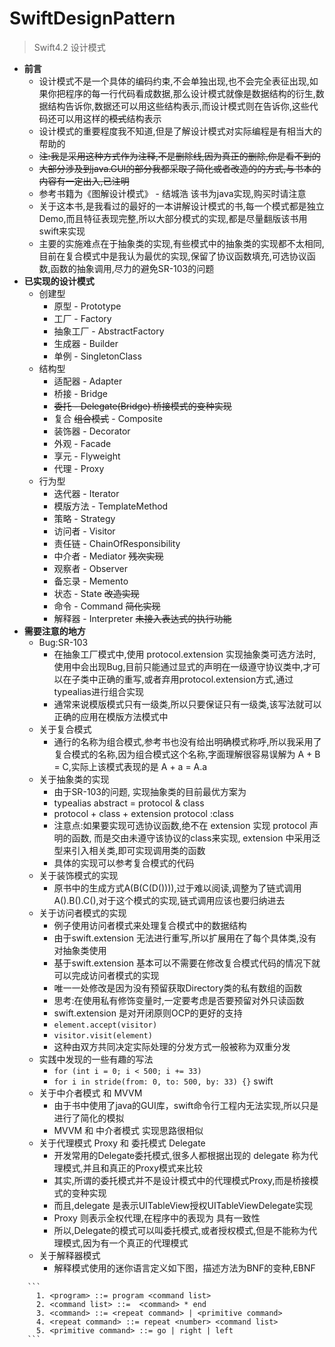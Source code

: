 # SwiftDesignPattern

>Swift4.2 设计模式 
>
*  **前言**  
	*  设计模式不是一个具体的编码约束,不会单独出现,也不会完全表征出现,如果你把程序的每一行代码看成数据,那么设计模式就像是数据结构的衍生,数据结构告诉你,数据还可以用这些结构表示,而设计模式则在告诉你,这些代码还可以用这样的~~模式~~结构表示
	*  设计模式的重要程度我不知道,但是了解设计模式对实际编程是有相当大的帮助的
	*  ~~注:我是采用这种方式作为注释,不是删除线,因为真正的删除,你是看不到的~~
	*  ~~大部分涉及到java.GUI的部分我都采取了简化或者改造的的方式,与书本的内容有一定出入,已注明~~
	* 参考书籍为《图解设计模式》 - 结城浩 该书为java实现,购买时请注意
	* 关于这本书,是我看过的最好的一本讲解设计模式的书,每一个模式都是独立Demo,而且特征表现完整,所以大部分模式的实现,都是尽量翻版该书用swift来实现
	* 主要的实施难点在于抽象类的实现,有些模式中的抽象类的实现都不太相同,目前在复合模式中是我认为最优的实现,保留了协议函数填充,可选协议函数,函数的抽象调用,尽力的避免SR-103的问题
*  **已实现的设计模式**
	* 创建型 
		* 原型 - Prototype 
		* 工厂 - Factory 
		* 抽象工厂 - AbstractFactory 
		* 生成器 - Builder 
		* 单例 - SingletonClass
	* 结构型
		* 适配器 - Adapter
		* 桥接 - Bridge 
		* ~~委托 - Delegate(Bridge) 桥接模式的变种实现~~
		* 复合 ~~组合模式~~ - Composite
		* 装饰器 - Decorator
		* 外观 - Facade
		* 享元 - Flyweight
		* 代理 - Proxy
	* 行为型
		* 迭代器 - Iterator
		* 模版方法 - TemplateMethod
		* 策略 - Strategy
		* 访问者 - Visitor
		* 责任链 - ChainOfResponsibility
		* 中介者 - Mediator ~~残次实现~~
		* 观察者 - Observer
		* 备忘录 - Memento
		* 状态 - State ~~改造实现~~
		* 命令 - Command ~~简化实现~~
		* 解释器 - Interpreter ~~未接入表达式的执行功能~~
*  **需要注意的地方**
	*  Bug:SR-103
		*  在抽象工厂模式中,使用 protocol.extension 实现抽象类可选方法时,使用中会出现Bug,目前只能通过显式的声明在一级遵守协议类中,才可以在子类中正确的重写,或者弃用protocol.extension方式,通过typealias进行组合实现
		*  通常来说模版模式只有一级类,所以只要保证只有一级类,该写法就可以正确的应用在模版方法模式中
	* 关于复合模式
		* 通行的名称为组合模式,参考书也没有给出明确模式称呼,所以我采用了复合模式的名称,因为组合模式这个名称,字面理解很容易误解为 A + B = C,实际上该模式表现的是 A + a = A.a
	* 关于抽象类的实现
		* 由于SR-103的问题, 实现抽象类的目前最优方案为 
		* typealias abstract = protocol & class
		* protocol + class + extension protocol :class
		* 注意点:如果要实现可选协议函数,绝不在 extension 实现 protocol 声明的函数, 而是交由未遵守该协议的class来实现, extension 中采用泛型来引入相关类,即可实现调用类的函数
		* 具体的实现可以参考复合模式的代码
	* 关于装饰模式的实现
		* 原书中的生成方式A(B(C(D()))),过于难以阅读,调整为了链式调用A().B().C(),对于这个模式的实现,链式调用应该也要归纳进去
	* 关于访问者模式的实现
		* 例子使用访问者模式来处理复合模式中的数据结构
		* 由于swift.extension 无法进行重写,所以扩展用在了每个具体类,没有对抽象类使用
		* 基于swift.extension 基本可以不需要在修改复合模式代码的情况下就可以完成访问者模式的实现
		* 唯一一处修改是因为没有预留获取Directory类的私有数组的函数
		* 思考:在使用私有修饰变量时,一定要考虑是否要预留对外只读函数
		* swift.extension 是对开闭原则OCP的更好的支持
		* ```element.accept(visitor)```
		* ```visitor.visit(element)```
		* 这种由双方共同决定实际处理的分发方式一般被称为双重分发
	* 实践中发现的一些有趣的写法
		* ```for (int i = 0; i < 500; i += 33)``` 
		* ```for i in stride(from: 0, to: 500, by: 33) {}``` swift
	* 关于中介者模式 和 MVVM
		* 由于书中使用了java的GUI库，swift命令行工程内无法实现,所以只是进行了简化的模拟
		* MVVM 和 中介者模式 实现思路很相似
	* 关于代理模式 Proxy 和 委托模式 Delegate
		*  开发常用的Delegate委托模式,很多人都根据出现的 delegate 称为代理模式,并且和真正的Proxy模式来比较
		*  其实,所谓的委托模式并不是设计模式中的代理模式Proxy,而是桥接模式的变种实现
		*  而且,delegate 是表示UITableView授权UITableViewDelegate实现
		*  Proxy 则表示全权代理,在程序中的表现为 具有一致性
		*  所以,Delegate的模式可以叫委托模式,或者授权模式,但是不能称为代理模式,因为有一个真正的代理模式
	* 关于解释器模式
		* 解释模式使用的迷你语言定义如下图，描述方法为BNF的变种,EBNF 
> 
		```
		  1. <program> ::= program <command list>
		  2. <command list> ::=  <command> * end
		  3. <command> ::= <repeat command> | <primitive command>
		  4. <repeat command> ::= repeat <number> <command list>
		  5. <primitive command> ::= go | right | left
		```
